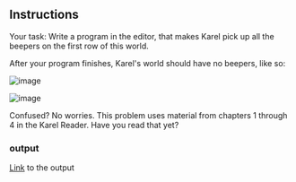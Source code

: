 ## Instructions

Your task: Write a program in the editor, that makes Karel pick up all the beepers on the first row of this world.



After your program finishes, Karel's world should have no beepers, like so:

![image](https://user-images.githubusercontent.com/51156057/229240869-2762ae68-1bce-45b5-a80d-c4d604b870ed.png)


![image](https://user-images.githubusercontent.com/51156057/229241010-0c6c587d-2c35-4624-be6f-3345fae45983.png)



Confused? No worries. This problem uses material from chapters 1 through 4 in the Karel Reader. Have you read that yet?

### output

[Link](https://codeinplace.stanford.edu/cip3/share/0MOVS51IzIunQELlcw55) to the output


